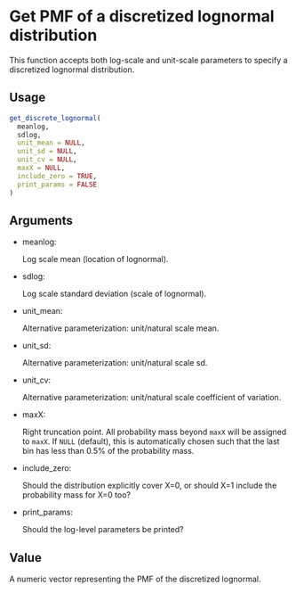 # Get PMF of a discretized lognormal distribution

This function accepts both log-scale and unit-scale parameters to
specify a discretized lognormal distribution.

## Usage

``` r
get_discrete_lognormal(
  meanlog,
  sdlog,
  unit_mean = NULL,
  unit_sd = NULL,
  unit_cv = NULL,
  maxX = NULL,
  include_zero = TRUE,
  print_params = FALSE
)
```

## Arguments

- meanlog:

  Log scale mean (location of lognormal).

- sdlog:

  Log scale standard deviation (scale of lognormal).

- unit_mean:

  Alternative parameterization: unit/natural scale mean.

- unit_sd:

  Alternative parameterization: unit/natural scale sd.

- unit_cv:

  Alternative parameterization: unit/natural scale coefficient of
  variation.

- maxX:

  Right truncation point. All probability mass beyond `maxX` will be
  assigned to `maxX`. If `NULL` (default), this is automatically chosen
  such that the last bin has less than 0.5% of the probability mass.

- include_zero:

  Should the distribution explicitly cover X=0, or should X=1 include
  the probability mass for X=0 too?

- print_params:

  Should the log-level parameters be printed?

## Value

A numeric vector representing the PMF of the discretized lognormal.
